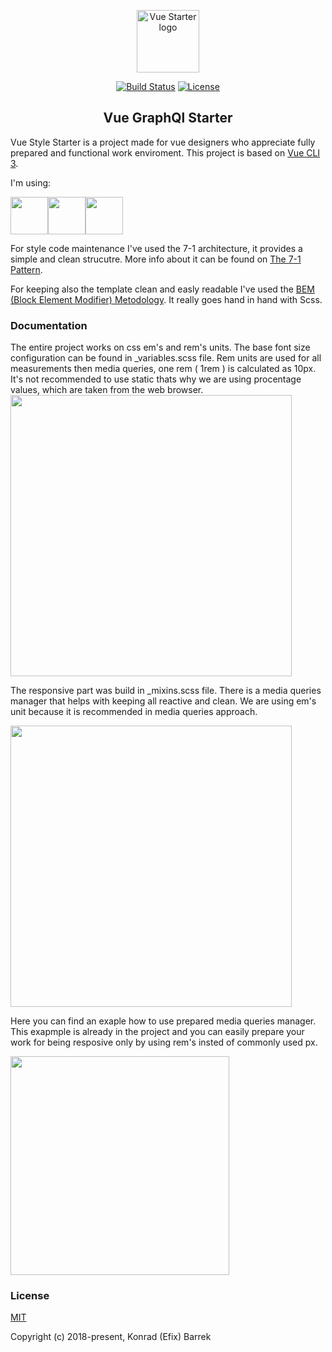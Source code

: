 <p align="center"><a href="https://vuejs.org" target="_blank" rel="noopener noreferrer"><img width="100" src="https://raw.githubusercontent.com/konradovsky/Vue_GraphQL/master/public/img/icons/android-chrome-192x192.png" alt="Vue Starter logo"></a></p>

<p align="center">
  <a href="https://travis-ci.org/konradovsky/Vue_graphQl"><img src="https://travis-ci.org/konradovsky/Vue_GraphQL.svg?branch=master" alt="Build Status"></a>
  <a href="https://www.npmjs.com/package/vue"><img src="https://img.shields.io/npm/l/vue.svg" alt="License"></a>
  <br>
</p>

<h2 align="center">Vue GraphQl Starter</h2>

Vue Style Starter is a project made for vue designers who appreciate fully prepared and functional work enviroment. This project is based on <a href="https://cli.vuejs.org/" target="_blank" rel="noopener noreferrer">Vue CLI 3</a>.

I'm using:

<a href="https://en.bem.info/methodology/" target="_blank" rel="noopener noreferrer"><img src="https://www.vojtechruzicka.com/static/bem-8e650172ad3bfa5736d64caf0082517a-c865a.jpg" height="60px"></a><a href="https://sass-lang.com/" target="_blank" rel="noopener noreferrer"><img src="https://upload.wikimedia.org/wikipedia/commons/thumb/9/96/Sass_Logo_Color.svg/2000px-Sass_Logo_Color.svg.png" height="60px"></a><a href="https://cli.vuejs.org/" target="_blank" rel="noopener noreferrer"><img src="https://cli.vuejs.org/favicon.png" height="60px"></a>

For style code maintenance I've used the 7-1 architecture, it provides a simple and clean strucutre. More info about it can be found on
<a href="https://sass-guidelin.es/#architecture" target="_blank" rel="noopener noreferrer">The 7-1 Pattern</a>. 

For keeping also the template clean and easly readable I've used the <a href="https://en.bem.info/methodology/" target="_blank" rel="noopener noreferrer">BEM (Block Element Modifier) Metodology</a>. It really goes hand in hand with Scss.

### Documentation

The entire project works on css em's and rem's units. The base font size configuration can be found in _variables.scss file. Rem units are used for all measurements then media queries, one rem ( 1rem ) is calculated as 10px. It's not recommended to use static thats why we are using procentage values, which are taken from the web browser.
<a href="https://ibb.co/kYx5Cq"><img src="https://preview.ibb.co/d5QE5A/carbon-2.png" width="450px" border="0"></a>

The responsive part was build in _mixins.scss file. There is a media queries manager that helps with keeping all reactive and clean. We are using em's unit because it is recommended in media queries approach.

<a href="https://ibb.co/kYx5Cq"><img src="https://image.ibb.co/jUz7QA/carbon.png" width="450px" border="0"></a>

Here you can find an exaple how to use prepared media queries manager. This exapmple is already in the project and you can easily prepare your work for being resposive only by using rem's insted of commonly used px.

<a href="https://ibb.co/hvfssq"><img src="https://image.ibb.co/iNY1kA/carbon-1.png" width="350px" border="0"></a><br /><a target='_blank' href='https://aluminumsulfate.net/aluminum'></a>

### License

[MIT](http://opensource.org/licenses/MIT)

Copyright (c) 2018-present, Konrad (Efix) Barrek
